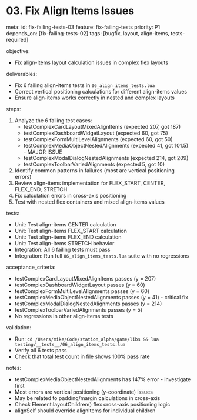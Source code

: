 # 03. Fix Align Items Issues

meta:
  id: fix-failing-tests-03
  feature: fix-failing-tests
  priority: P1
  depends_on: [fix-failing-tests-02]
  tags: [bugfix, layout, align-items, tests-required]

objective:
- Fix align-items layout calculation issues in complex flex layouts

deliverables:
- Fix 6 failing align-items tests in `06_align_items_tests.lua`
- Correct vertical positioning calculations for different align-items values
- Ensure align-items works correctly in nested and complex layouts

steps:
1. Analyze the 6 failing test cases:
   - testComplexCardLayoutMixedAlignItems (expected 207, got 187)
   - testComplexDashboardWidgetLayout (expected 60, got 75)
   - testComplexFormMultiLevelAlignments (expected 60, got 50)
   - testComplexMediaObjectNestedAlignments (expected 41, got 101.5) - MAJOR ISSUE
   - testComplexModalDialogNestedAlignments (expected 214, got 209)
   - testComplexToolbarVariedAlignments (expected 5, got 10)
2. Identify common patterns in failures (most are vertical positioning errors)
3. Review align-items implementation for FLEX_START, CENTER, FLEX_END, STRETCH
4. Fix calculation errors in cross-axis positioning
5. Test with nested flex containers and mixed align-items values

tests:
- Unit: Test align-items CENTER calculation
- Unit: Test align-items FLEX_START calculation
- Unit: Test align-items FLEX_END calculation
- Unit: Test align-items STRETCH behavior
- Integration: All 6 failing tests must pass
- Integration: Run full `06_align_items_tests.lua` suite with no regressions

acceptance_criteria:
- testComplexCardLayoutMixedAlignItems passes (y = 207)
- testComplexDashboardWidgetLayout passes (y = 60)
- testComplexFormMultiLevelAlignments passes (y = 60)
- testComplexMediaObjectNestedAlignments passes (y = 41) - critical fix
- testComplexModalDialogNestedAlignments passes (y = 214)
- testComplexToolbarVariedAlignments passes (y = 5)
- No regressions in other align-items tests

validation:
- Run: `cd /Users/mike/Code/station_alpha/game/libs && lua testing/__tests__/06_align_items_tests.lua`
- Verify all 6 tests pass
- Check that total test count in file shows 100% pass rate

notes:
- testComplexMediaObjectNestedAlignments has 147% error - investigate first
- Most errors are vertical positioning (y-coordinate) issues
- May be related to padding/margin calculations in cross-axis
- Check Element:layoutChildren() flex cross-axis positioning logic
- alignSelf should override alignItems for individual children
